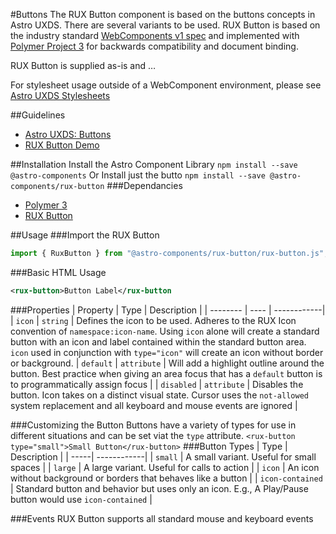 #Buttons
The RUX Button component is based on the buttons concepts in Astro UXDS. There are several variants to be used. RUX Button is based on the industry standard [WebComponents v1 spec](https://html.spec.whatwg.org/multipage/custom-elements.html) and implemented with [Polymer Project 3](https://www.polymer-project.org) for backwards compatibility and document binding. 

RUX Button is supplied as-is and …

For stylesheet usage outside of a WebComponent environment, please see [Astro UXDS Stylesheets](https://bitbucket.org/rocketcom/astro-styles)

##Guidelines
* [Astro UXDS: Buttons](https://cms.astrouxds.com/library/buttons)
* [RUX Button Demo](https://cms.astrouxds.com/library/buttons)

##Installation
Install the Astro Component Library
`npm install --save @astro-components`
Or Install just the butto
`npm install --save @astro-components/rux-button`
###Dependancies
* [Polymer 3](https://www.polymer-project.com)
* [RUX Button](https://bitbucket.org/rocketcom/astro-components/src/32401d605b383b2df5f0a0bd540a2b38814f452b/src/astro-components/rux-icon/?at=master)


##Usage
###Import the RUX Button

```javascript
import { RuxButton } from "@astro-components/rux-button/rux-button.js";
```

###Basic HTML Usage

```xml
<rux-button>Button Label</rux-button
```

###Properties
| Property | Type | Description |
| -------- | ---- | ------------|
| `icon` | `string` | Defines the icon to be used. Adheres to the RUX Icon convention of `namespace:icon-name`. Using `icon` alone will create a standard button with an icon and label contained within the standard button area. `icon` used in conjunction with `type="icon"` will create an icon without border or background.
| `default` | `attribute` | Will add a highlight outline around the button. Best practice when giving an area focus that has a `default` button is to programmatically assign focus |
| `disabled` | `attribute` | Disables the button. Icon takes on a distinct visual state. Cursor uses the `not-allowed` system replacement and all keyboard and mouse events are ignored |

###Customizing the Button
Buttons have a variety of types for use in different situations and can be set viat the `type` attribute.
`<rux-button type="small">Small Button</rux-button>`
###Button Types
| Type | Description |
| -----| ------------|
| `small` | A small variant. Useful for small spaces |
| `large` | A large variant. Useful for calls to action |
| `icon` | An icon without background or borders that behaves like a button |
| `icon-contained` | Standard button and behavior but uses only an icon. E.g., A Play/Pause button would use `icon-contained` |


###Events
RUX Button supports all standard mouse and keyboard events
